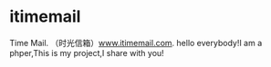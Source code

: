 # itimemail
Time Mail.
（时光信箱）www.itimemail.com.
hello everybody!I am a phper,This is my project,I share with you!
